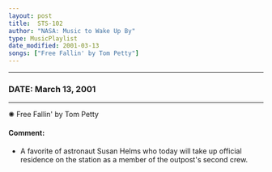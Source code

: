 ```yaml
---
layout: post
title:  STS-102
author: "NASA: Music to Wake Up By"
type: MusicPlaylist
date_modified: 2001-03-13
songs: ["Free Fallin' by Tom Petty"]
---
```


----
### DATE: March 13, 2001
----
✺ Free Fallin' by Tom Petty

#### Comment:
* A favorite of astronaut Susan Helms who today will take up official residence on the station as a member of the outpost's second crew.



<br/>
<center>
	<a target="_blank"
	   href="https://twitter.com/intent/tweet?hashtags=Space,NASA,Playlist,NASAWakeupCalls,SpaceProgram&text={{ page.author}}, '{{ page.songs.first }}' {{ page.title }}, {{ page.date | date: '%B %d, %Y' }}. {{ site.url }}{{ page.url }} @nasawakeupcalls">
	   <i class="fab fa-twitter" alt="Tweet this page" style="font-size: 1.3em;"></i>
	</a>
	&nbsp; 	<i class="fas fa-user-astronaut" style="font-size: 1.5em;"></i> &nbsp;
    <a type="amzn" search="'Free Fallin' by Tom Petty'" category="popular music">
        <i class="fab fa-amazon" style="font-size: 1.3em;"></i>
    </a>
</center>
